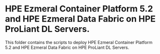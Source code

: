 # HPE Ezmeral Container Platform 5.2 and HPE Ezmeral Data Fabric on HPE ProLiant DL Servers.
 
This folder contains the scripts to deploy HPE Ezmeral Container Platform 5.2 and HPE Ezmeral Data Fabric on HPE ProLiant DL Servers.
